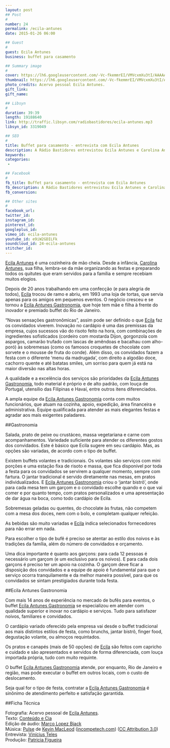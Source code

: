 ```yaml
---
layout: post
## Post
#
number: 24
permalink: /ecila-antunes
date: 2015-01-26 06:00

## Guest
#
guest: Ecila Antunes
business: buffet para casamento

## Summary image
#
cover: https://lh6.googleusercontent.com/-Vc-fkemmrEI/VMVcxmXu3tI/AAAAAAAABWE/6X6Leeo0BvQ/s800/ecila-antunes-e-carolina-antunes.jpg
thumbnail: https://lh6.googleusercontent.com/-Vc-fkemmrEI/VMVcxmXu3tI/AAAAAAAABWE/6X6Leeo0BvQ/s800/ecila-antunes-e-carolina-antunes.jpg
photo_credits: Acervo pessoal Ecila Antunes.
gift_link: 
gift_name: 

## Libsyn
#
duration: 39:39
length: 19188640
link: http://traffic.libsyn.com/radiobastidores/ecila-antunes.mp3
libsyn_id: 3319049

## SEO
#
title: Buffet para casamento - entrevista com Ecila Antunes
description: A Rádio Bastidores entrevistou Ecila Antunes e Carolina Antunes do buffet Ecila Antunes Gastronomia. 
keywords: 
categories:
 - 

## Facebook
#
fb_title: Buffet para casamento - entrevista com Ecila Antunes
fb_description: A Rádio Bastidores entrevistou Ecila Antunes e Carolina Antunes do buffet Ecila Antunes Gastronomia. 
fb_conversion: 

## Other sites
#
facebook_url: 
twitter_id: 
instagram_id: 
pinterest_id: 
googleplus_id: 
vimeo_id: ecila-antunes
youtube_id: e9iW2GDILFk
soundcloud_id: 24-ecila-antunes
stitcher_id: 
---
```

[Ecila Antunes][ea] é uma cozinheira de mão cheia. Desde a infância, [Carolina Antunes][ea], sua filha, lembra-se da mãe organizando as festas e preparando todos os quitutes que eram servidos para a família e sempre recebiam muitos elogios.

Depois de 20 anos trabalhando em uma confecção (e para alegria de todos), [Ecila][ea] trocou de ramo e abriu, em 1993 uma loja de tortas, que servia apenas para os amigos em pequenos eventos. O negócio cresceu e se tornou a [Ecila Antunes Gastronomia][ea], que hoje tem mãe e filha à frente do inovador e premiado buffet do Rio de Janeiro.

“Novas sensações gastronômicas”, assim pode ser definido o que [Ecila][ea] faz os convidados viverem. Inovação no cardápio é uma das premissas da empresa, cujos sucessos vão do risoto feito na hora, com combinações de ingredientes sofisticados (cordeiro com mostarda Dijon, gorgonzola com aspargos, camarão trufado com lascas de amêndoas e bacalhau com alho-poró) às sobremesas (como os famosos croquetes de chocolate com sorvete e o mousse de fruta do conde). Além disso, os convidados fazem a festa com o diferente ‘menu da madrugada’, com direito a algodão doce, cachorro quente e até batatas smiles, um sorriso para quem já está na maior diversão nas altas horas.

A qualidade e a excelência dos serviços são prioridades da [Ecila Antunes Gastronomia][ea], todo material é próprio e de alto padrão, com louça de Portugal, utensílio das Filipinas e Havaí, entre outros itens diferenciados.

A ampla equipe da [Ecila Antunes Gastronomia][ea] conta com muitos funcionários, que atuam na cozinha, apoio, expedição, área financeira e administrativa. Equipe qualificada para atender as mais elegantes festas e agradar aos mais exigentes paladares.

##Gastronomia

Salada, prato de peixe ou crustáceo, massa vegetariana e carne com acompanhamentos. Variedade suficiente para atender os diferentes gostos dos convidados. Este é básico que Ecila sugere em seu cardápio. Mas, as opções são variadas, de acordo com o tipo de buffet.

Existem buffets volantes e tradicionais. Os volantes são serviços com mini porções e uma estação fixa de risoto e massa, que fica disponível por toda a festa para os convidados se servirem a qualquer momento, sempre com fartura. O jantar tradicional é servido diretamente nas mesas, em pratos individualizados. E [Ecila Antunes Gastronomia][ea] criou o ‘jantar bistrô’, onde para cada mesa tem um garçom e o convidado escolhe quando e o que vai comer e por quanto tempo, com pratos personalizados e uma apresentação de dar água na boca, como todo cardápio de Ecila. 

Sobremesas geladas ou quentes, do chocolate às frutas, não competem com a mesa dos doces, nem com o bolo, e completam qualquer refeição. 

As bebidas são muito variadas e [Ecila][ea] indica selecionados fornecedores para não errar em nada.

Para escolher o tipo de bufê é preciso se atentar ao estilo dos noivos e às tradições da família, além do número de convidados e orçamento.

Uma dica importante é quanto aos garçons: para cada 12 pessoas é necessário um garçom (e um exclusivo para os noivos). E para cada dois garçons é preciso ter um apoio na cozinha. O garçom deve ficar a disposição dos convidados e a equipe de apoio é fundamental para que o serviço ocorra tranquilamente e da melhor maneira possível, para que os convidados se sintam prestigiados durante toda festa. 

##Ecila Antunes Gastronomia

Com mais 14 anos de experiência no mercado de bufês para eventos, o buffet [Ecila Antunes Gastronomia][ea] se especializou em atender com qualidade superior e inovar no cardápio e serviços. Tudo para satisfazer noivos, familiares e convidados. 

O cardápio variado oferecido pela empresa vai desde o buffet tradicional aos mais distintos estilos de festa, como brunchs, jantar bistrô, finger food, degustação volante,  ou almoços requintados. 

Os pratos e canapés (mais de 50 opções) de [Ecila][ea] são feitos com capricho e cuidado e são apresentados e servidos de forma diferenciada, com louça importada própria, tudo com muito requinte. 

O buffet [Ecila Antunes Gastronomia][ea] atende, por enquanto, Rio de Janeiro e região, mas pode executar o buffet em outros locais, com o custo de deslocamento. 

Seja qual for o tipo de festa, contratar a [Ecila Antunes Gastronomia][ea] é sinônimo de atendimento perfeito e satisfação garantida.

##Ficha Técnica

Fotografia: Acervo pessoal de [Ecila Antunes][ea].  
Texto: [Conteúdo e Cia][cia]  
Edição de áudio: [Marco Lopez Bjack][m]  
Música: [Pulse][pm] de [Kevin MacLeod][pm] ([incompetech.com][pm]) ([CC Attribution 3.0][CCA])  
Entrevista: [Vinícius Teles][v]  
Produção: [Patricia Figueira][pf]

[m]: https://www.facebook.com/MarcoLopezOficial
[v]: http://www.viniciusteles.com.br
[cia]: http://conteudoecia.com.br
[pf]: http://www.patriciafigueira.com.br
[CCA]: http://creativecommons.org/licenses/by/3.0/
[pm]: http://incompetech.com/music/royalty-free/index.html?isrc=USUAN1100102


[ea]: http://www.ecilaantunes.com.br/